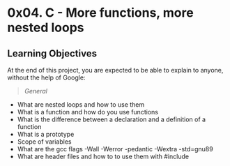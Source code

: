 # 0x04. C - More functions, more nested loops
## Learning Objectives
At the end of this project, you are expected to be able to explain to anyone, without the help of Google:

> _General_
* What are nested loops and how to use them
* What is a function and how do you use functions
* What is the difference between a declaration and a definition of a function
* What is a prototype
* Scope of variables
* What are the gcc flags -Wall -Werror -pedantic -Wextra -std=gnu89
* What are header files and how to to use them with #include
